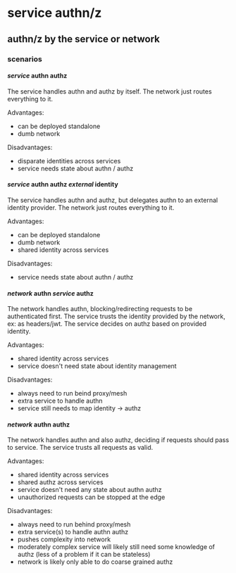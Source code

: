 # service authn/z

## authn/z by the service or network


### scenarios

#### _service_ authn authz

The service handles authn and authz by itself.
The network just routes everything to it.

Advantages:

- can be deployed standalone
- dumb network

Disadvantages:

- disparate identities across services
- service needs state about authn / authz

#### _service_ authn authz _external_ identity

The service handles authn and authz,
but delegates authn to an external identity provider.
The network just routes everything to it.

Advantages:

- can be deployed standalone
- dumb network
- shared identity across services

Disadvantages:

- service needs state about authn / authz

#### _network_ authn _service_ authz

The network handles authn,
blocking/redirecting requests to be authenticated first.
The service trusts the identity provided by the network,
ex: as headers/jwt.
The service decides on authz based on provided identity.

Advantages:

- shared identity across services
- service doesn't need state about identity management

Disadvantages:

- always need to run beind proxy/mesh
- extra service to handle authn
- service still needs to map identity -> authz

#### _network_ authn authz

The network handles authn and also authz,
deciding if requests should pass to service.
The service trusts all requests as valid.

Advantages:

- shared identity across services
- shared authz across services
- service doesn't need any state about authn authz
- unauthorized requests can be stopped at the edge

Disadvantages:

- always need to run behind proxy/mesh
- extra service(s) to handle authn authz
- pushes complexity into network
- moderately complex service will likely still need some knowledge of authz
  (less of a problem if it can be stateless)
- network is likely only able to do coarse grained authz
